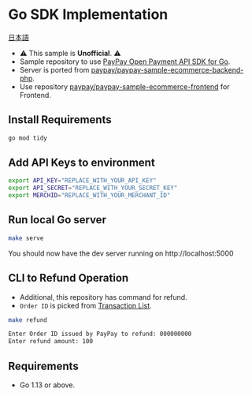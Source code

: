 # Go SDK Implementation

[日本語](./README.jp.md)

- ⚠️ This sample is **Unofficial**. ⚠️
- Sample repository to use [PayPay Open Payment API SDK for Go](https://github.com/mythrnr/paypayopa-sdk-go).
- Server is ported from [paypay/paypay-sample-ecommerce-backend-php](https://github.com/paypay/paypay-sample-ecommerce-backend-php).
- Use repository [paypay/paypay-sample-ecommerce-frontend](https://github.com/paypay/paypay-sample-ecommerce-frontend) for Frontend.

## Install Requirements

```bash
go mod tidy
```

## Add API Keys to environment

```bash
export API_KEY="REPLACE_WITH_YOUR_API_KEY"
export API_SECRET="REPLACE_WITH_YOUR_SECRET_KEY" 
export MERCHID="REPLACE_WITH_YOUR_MERCHANT_ID"
```

## Run local Go server

```bash
make serve
```

You should now have the dev server running on http://localhost:5000

## CLI to Refund Operation

- Additional, this repository has command for refund.
- `Order ID` is picked from [Transaction List](https://developer.paypay.ne.jp/dashboard/transactions).

```bash
make refund

Enter Order ID issued by PayPay to refund: 000000000
Enter refund amount: 100
```

## Requirements

- Go 1.13 or above.
